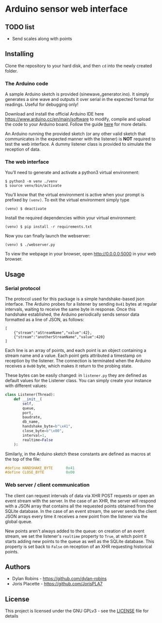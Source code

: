 # Arduino sensor web interface

## TODO list

+ Send scales along with points

## Installing

Clone the repository to your hard disk, and then `cd` into the newly created
folder.

### The Arduino code

A sample Arduino sketch is provided (sinewave_generator.ino). It simply
generates a sine wave and outputs it over serial in the expected format for
readings. Useful for debugging only!

Download and install the official Arduino IDE here
https://www.arduino.cc/en/main/software to modify, compile and upload the code
to your Arduino board. Follow the guide
[here](https://www.arduino.cc/en/Guide/HomePage) for more details.

An Arduino running the provided sketch (or any other valid sketch that
communicates in the expected manner with the listener) is **NOT** required to test the
web interface. A dummy listener class is provided to simulate the reception of data.

### The web interface

You’ll need to generate and activate a python3 virtual environment:  
```
$ python3 -m venv ./venv
$ source venv/bin/activate
```

You’ll know that the virtual environment is active when your prompt is prefixed
by `(venv)`. To exit the virtual environment simply type  
```
(venv) $ deactivate
```

Install the required dependencies within your virtual environment:  
```
(venv) $ pip install -r requirements.txt
```

Now you can finally launch the webserver:  
```
(venv) $ ./webserver.py
```

To view the webpage in your browser, open http://0.0.0.0:5000 in your web
browser.

## Usage

### Serial protocol

The protocol used for this package is a simple handshake-based json interface.
The Arduino probes for a listener by sending `0x41` bytes at regular intervals,
waiting to receive the same byte in response. Once this handshake established,
the Arduino periodically sends sensor data formatted as a line of JSON, as
follows:  
```
[
    {"stream":"aStreamName","value":42},
    {"stream":"anotherStreamName","value":420}
]
```

Each line is an array of points, and each point is an object containing a stream
name and a value. Each point gets attributed a timestamp on reception by the
listener. The connection is terminated when the Arduino receives a `0x00` byte,
which makes it return to the probing state.

These bytes can be easily changed: in `listener.py` they are defined as default
values for the Listener class. You can simply create your instance with
different values:  
```python
class Listener(Thread):
    def __init__(
        self,
        queue,
        port,
        baudrate,
        db_name,
        handshake_byte=b"\x41",
        close_byte=b"\x00",
        interval=1, 
        realtime=False
    ):
```
Similarly, in the Arduino sketch these constants are defined as macros at the
top of the file:  
```c
#define HANDSHAKE_BYTE      0x41
#define CLOSE_BYTE          0x00
```

### Web server / client communication

The client can request intervals of data via XHR POST requests or open an event
stream with the server. In the case of an XHR, the server will respond with a
JSON array that contains all the requested points obtained from the SQLite
database. In the case of an event stream, the server sends the client JSON
arrays every time it receives a new point from the listener via the global
queue.

New points aren't always added to the queue: on creation of an event stream,
we set the listener's `realtime` property to `True`, at witch point it starts
adding new points to the queue as well as the SQLite database. This property is
set back to `False` on reception of an XHR requesting historical points.

## Authors

* Dylan Robins - https://github.com/dylan-robins
* Joris Placette - https://github.com/JorisPLA7

## License

This project is licensed under the GNU GPLv3 - see the [LICENSE](LICENSE) file
for details
